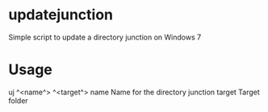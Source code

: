 # updatejunction
Simple script to update a directory junction on Windows 7

# Usage
uj ^<name^> ^<target^>
name	 Name for the directory junction
target   Target folder

